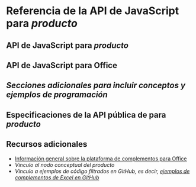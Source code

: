 # Referencia de la API de JavaScript para *producto*

<!-- For an example, see [Word JavaScript API reference](https://dev.office.com/reference/add-ins/word/word-add-ins-reference-overview).

-->

<!-- Introduction: Introduce the APIs, including the product-specific API and the shared office.js API.

-->

## API de JavaScript para *producto*

<!-- Describe the product-specific API and programming model.

--> 

## API de JavaScript para Office

<!-- Describe how to reference office.js.

-->

## *Secciones adicionales para incluir conceptos y ejemplos de programación*

<!-- Optional section to provide specifics and examples for developing with the API.

-->

## Especificaciones de la API pública de para *producto*

<!-- Optional. Link to the [Open API specifications](../../reference/openspec.md) page for details about new APIs in development.

-->

## Recursos adicionales

- [Información general sobre la plataforma de complementos para Office](../../docs/overview/office-add-ins.md)
- *Vínculo al nodo conceptual del producto*
- *Vínculo a ejemplos de código filtrados en GitHub, es decir, [ejemplos de complementos de Excel en GitHub](https://github.com/OfficeDev?page=2&query=Excel&utf8=%E2%9C%93)*
